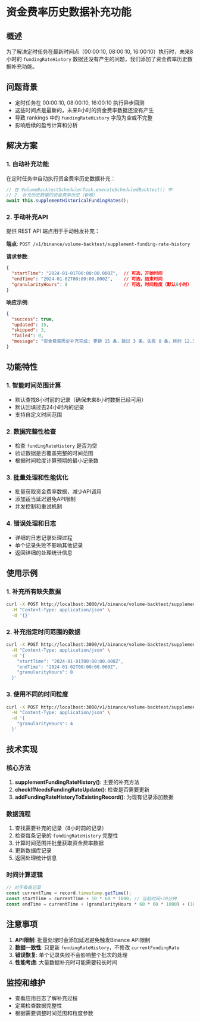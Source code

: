 # 资金费率历史数据补充功能

## 概述

为了解决定时任务在最新时间点（00:00:10, 08:00:10, 16:00:10）执行时，未来8小时的 `fundingRateHistory` 数据还没有产生的问题，我们添加了资金费率历史数据补充功能。

## 问题背景

- 定时任务在 00:00:10, 08:00:10, 16:00:10 执行异步回测
- 这些时间点是最新的，未来8小时的资金费率数据还没有产生
- 导致 rankings 中的 `fundingRateHistory` 字段为空或不完整
- 影响后续的盈亏计算和分析

## 解决方案

### 1. 自动补充功能

在定时任务中自动执行资金费率历史数据补充：

```typescript
// 在 VolumeBacktestSchedulerTask.executeScheduledBacktest() 中
// 2. 补充历史数据的资金费率历史（新增）
await this.supplementHistoricalFundingRates();
```

### 2. 手动补充API

提供 REST API 端点用于手动触发补充：

**端点**: `POST /v1/binance/volume-backtest/supplement-funding-rate-history`

**请求参数**:
```json
{
  "startTime": "2024-01-01T00:00:00.000Z",  // 可选，开始时间
  "endTime": "2024-01-02T00:00:00.000Z",    // 可选，结束时间
  "granularityHours": 8                     // 可选，时间粒度（默认8小时）
}
```

**响应示例**:
```json
{
  "success": true,
  "updated": 15,
  "skipped": 3,
  "failed": 0,
  "message": "资金费率历史补充完成: 更新 15 条，跳过 3 条，失败 0 条，耗时 12.34s"
}
```

## 功能特性

### 1. 智能时间范围计算

- 默认查找8小时前的记录（确保未来8小时数据已经可用）
- 默认回填过去24小时内的记录
- 支持自定义时间范围

### 2. 数据完整性检查

- 检查 `fundingRateHistory` 是否为空
- 验证数据是否覆盖完整的时间范围
- 根据时间粒度计算预期的最小记录数

### 3. 批量处理和性能优化

- 批量获取资金费率数据，减少API调用
- 添加适当延迟避免API限制
- 并发控制和重试机制

### 4. 错误处理和日志

- 详细的日志记录处理过程
- 单个记录失败不影响其他记录
- 返回详细的处理统计信息

## 使用示例

### 1. 补充所有缺失数据

```bash
curl -X POST http://localhost:3000/v1/binance/volume-backtest/supplement-funding-rate-history \
  -H "Content-Type: application/json" \
  -d '{}'
```

### 2. 补充指定时间范围的数据

```bash
curl -X POST http://localhost:3000/v1/binance/volume-backtest/supplement-funding-rate-history \
  -H "Content-Type: application/json" \
  -d '{
    "startTime": "2024-01-01T00:00:00.000Z",
    "endTime": "2024-01-02T00:00:00.000Z",
    "granularityHours": 8
  }'
```

### 3. 使用不同的时间粒度

```bash
curl -X POST http://localhost:3000/v1/binance/volume-backtest/supplement-funding-rate-history \
  -H "Content-Type: application/json" \
  -d '{
    "granularityHours": 4
  }'
```

## 技术实现

### 核心方法

1. **supplementFundingRateHistory()**: 主要的补充方法
2. **checkIfNeedsFundingRateUpdate()**: 检查是否需要更新
3. **addFundingRateHistoryToExistingRecord()**: 为现有记录添加数据

### 数据流程

1. 查找需要补充的记录（8小时前的记录）
2. 检查每条记录的 `fundingRateHistory` 完整性
3. 计算时间范围并批量获取资金费率数据
4. 更新数据库记录
5. 返回处理统计信息

### 时间计算逻辑

```typescript
// 对于每条记录
const currentTime = record.timestamp.getTime();
const startTime = currentTime + 10 * 60 * 1000; // 当前时间+10分钟
const endTime = currentTime + (granularityHours * 60 * 60 * 1000) + (10 * 60 * 1000); // granularityHours小时后+10分钟
```

## 注意事项

1. **API限制**: 批量处理时会添加延迟避免触发Binance API限制
2. **数据一致性**: 只更新 `fundingRateHistory`，不修改 `currentFundingRate`
3. **错误恢复**: 单个记录失败不会影响整个批次的处理
4. **性能考虑**: 大量数据补充时可能需要较长时间

## 监控和维护

- 查看应用日志了解补充过程
- 定期检查数据完整性
- 根据需要调整时间范围和粒度参数
